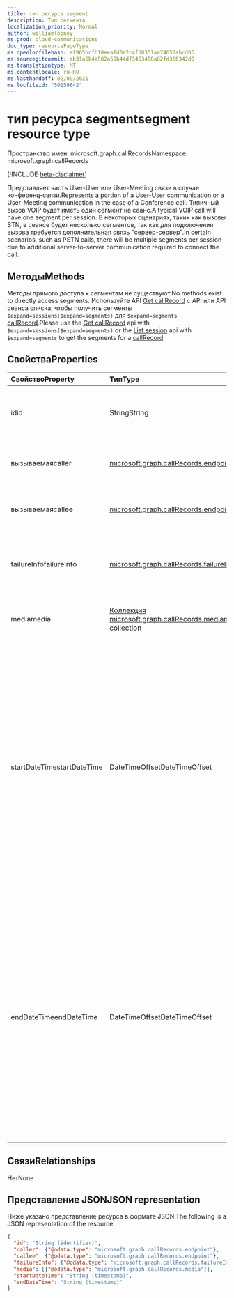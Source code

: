 ```yaml
---
title: тип ресурса segment
description: Тип сегмента
localization_priority: Normal
author: williamlooney
ms.prod: cloud-communications
doc_type: resourcePageType
ms.openlocfilehash: ef965bcfb10eeafd0a2c4f58351aa74650abcd05
ms.sourcegitcommit: eb31a6b4a582a59b44df3453450a82fd366342d0
ms.translationtype: MT
ms.contentlocale: ru-RU
ms.lasthandoff: 02/09/2021
ms.locfileid: "50159642"
---
```

# <a name="segment-resource-type"></a><span data-ttu-id="8c310-103">тип ресурса segment</span><span class="sxs-lookup"><span data-stu-id="8c310-103">segment resource type</span></span>

<span data-ttu-id="8c310-104">Пространство имен: microsoft.graph.callRecords</span><span class="sxs-lookup"><span data-stu-id="8c310-104">Namespace: microsoft.graph.callRecords</span></span>

[!INCLUDE [beta-disclaimer](../../includes/beta-disclaimer.md)]

<span data-ttu-id="8c310-105">Представляет часть User-User или User-Meeting связи в случае конференц-связи.</span><span class="sxs-lookup"><span data-stu-id="8c310-105">Represents a portion of a User-User communication or a User-Meeting communication in the case of a Conference call.</span></span> <span data-ttu-id="8c310-106">Типичный вызов VOIP будет иметь один сегмент на сеанс.</span><span class="sxs-lookup"><span data-stu-id="8c310-106">A typical VOIP call will have one segment per session.</span></span> <span data-ttu-id="8c310-107">В некоторых сценариях, таких как вызовы STN, в сеансе будет несколько сегментов, так как для подключения вызова требуется дополнительная связь "сервер-сервер".</span><span class="sxs-lookup"><span data-stu-id="8c310-107">In certain scenarios, such as PSTN calls, there will be multiple segments per session due to additional server-to-server communication required to connect the call.</span></span>

## <a name="methods"></a><span data-ttu-id="8c310-108">Методы</span><span class="sxs-lookup"><span data-stu-id="8c310-108">Methods</span></span>

<span data-ttu-id="8c310-109">Методы прямого доступа к сегментам не существуют.</span><span class="sxs-lookup"><span data-stu-id="8c310-109">No methods exist to directly access segments.</span></span> <span data-ttu-id="8c310-110">Используйте API [Get callRecord](../api/callrecords-callrecord-get.md) с API или API сеанса списка, чтобы получить сегменты `$expand=sessions($expand=segments)` для [](../api/callrecords-session-list.md) `$expand=segments` [callRecord](callrecords-callrecord.md).</span><span class="sxs-lookup"><span data-stu-id="8c310-110">Please use the [Get callRecord](../api/callrecords-callrecord-get.md) api with `$expand=sessions($expand=segments)` or the [List session](../api/callrecords-session-list.md) api with `$expand=segments` to get the segments for a [callRecord](callrecords-callrecord.md).</span></span>

## <a name="properties"></a><span data-ttu-id="8c310-111">Свойства</span><span class="sxs-lookup"><span data-stu-id="8c310-111">Properties</span></span>

| <span data-ttu-id="8c310-112">Свойство</span><span class="sxs-lookup"><span data-stu-id="8c310-112">Property</span></span>     | <span data-ttu-id="8c310-113">Тип</span><span class="sxs-lookup"><span data-stu-id="8c310-113">Type</span></span>        | <span data-ttu-id="8c310-114">Описание</span><span class="sxs-lookup"><span data-stu-id="8c310-114">Description</span></span> |
|:-------------|:------------|:------------|
|<span data-ttu-id="8c310-115">id</span><span class="sxs-lookup"><span data-stu-id="8c310-115">id</span></span>|<span data-ttu-id="8c310-116">String</span><span class="sxs-lookup"><span data-stu-id="8c310-116">String</span></span>|<span data-ttu-id="8c310-117">Уникальный идентификатор сегмента.</span><span class="sxs-lookup"><span data-stu-id="8c310-117">Unique identifier for the segment.</span></span> <span data-ttu-id="8c310-118">Только для чтения.</span><span class="sxs-lookup"><span data-stu-id="8c310-118">Read-only.</span></span>|
|<span data-ttu-id="8c310-119">вызываемая</span><span class="sxs-lookup"><span data-stu-id="8c310-119">caller</span></span>|[<span data-ttu-id="8c310-120">microsoft.graph.callRecords.endpoint</span><span class="sxs-lookup"><span data-stu-id="8c310-120">microsoft.graph.callRecords.endpoint</span></span>](callrecords-endpoint.md)|<span data-ttu-id="8c310-121">Конечная точка, которая инициировала этот сегмент.</span><span class="sxs-lookup"><span data-stu-id="8c310-121">Endpoint that initiated this segment.</span></span>|
|<span data-ttu-id="8c310-122">вызываемая</span><span class="sxs-lookup"><span data-stu-id="8c310-122">callee</span></span>|[<span data-ttu-id="8c310-123">microsoft.graph.callRecords.endpoint</span><span class="sxs-lookup"><span data-stu-id="8c310-123">microsoft.graph.callRecords.endpoint</span></span>](callrecords-endpoint.md)|<span data-ttu-id="8c310-124">Конечная точка, ответив на этот сегмент.</span><span class="sxs-lookup"><span data-stu-id="8c310-124">Endpoint that answered this segment.</span></span>|
|<span data-ttu-id="8c310-125">failureInfo</span><span class="sxs-lookup"><span data-stu-id="8c310-125">failureInfo</span></span>|[<span data-ttu-id="8c310-126">microsoft.graph.callRecords.failureInfo</span><span class="sxs-lookup"><span data-stu-id="8c310-126">microsoft.graph.callRecords.failureInfo</span></span>](callrecords-failureinfo.md)|<span data-ttu-id="8c310-127">Сведения о сбое, связанные с сегментом в случае сбоя.</span><span class="sxs-lookup"><span data-stu-id="8c310-127">Failure information associated with the segment if it failed.</span></span>|
|<span data-ttu-id="8c310-128">media</span><span class="sxs-lookup"><span data-stu-id="8c310-128">media</span></span>|<span data-ttu-id="8c310-129">[Коллекция microsoft.graph.callRecords.media](callrecords-media.md)</span><span class="sxs-lookup"><span data-stu-id="8c310-129">[microsoft.graph.callRecords.media](callrecords-media.md) collection</span></span>|<span data-ttu-id="8c310-130">Носители, связанные с этим сегментом.</span><span class="sxs-lookup"><span data-stu-id="8c310-130">Media associated with this segment.</span></span>|
|<span data-ttu-id="8c310-131">startDateTime</span><span class="sxs-lookup"><span data-stu-id="8c310-131">startDateTime</span></span>|<span data-ttu-id="8c310-132">DateTimeOffset</span><span class="sxs-lookup"><span data-stu-id="8c310-132">DateTimeOffset</span></span>|<span data-ttu-id="8c310-133">Время начала сегмента в UTC.</span><span class="sxs-lookup"><span data-stu-id="8c310-133">UTC time when the segment started.</span></span> <span data-ttu-id="8c310-134">Тип DateTimeOffset представляет сведения о дате и времени с использованием формата ISO 8601 и всегда указывает время в формате UTC.</span><span class="sxs-lookup"><span data-stu-id="8c310-134">The DateTimeOffset type represents date and time information using ISO 8601 format and is always in UTC time.</span></span> <span data-ttu-id="8c310-135">Например, значение полуночи 1 января 2014 г. в формате UTC выглядит так: `'2014-01-01T00:00:00Z'`.</span><span class="sxs-lookup"><span data-stu-id="8c310-135">For example, midnight UTC on Jan 1, 2014 would look like this: `'2014-01-01T00:00:00Z'`</span></span>|
|<span data-ttu-id="8c310-136">endDateTime</span><span class="sxs-lookup"><span data-stu-id="8c310-136">endDateTime</span></span>|<span data-ttu-id="8c310-137">DateTimeOffset</span><span class="sxs-lookup"><span data-stu-id="8c310-137">DateTimeOffset</span></span>|<span data-ttu-id="8c310-138">Время окончания сегмента в UTC.</span><span class="sxs-lookup"><span data-stu-id="8c310-138">UTC time when the segment ended.</span></span> <span data-ttu-id="8c310-139">Тип DateTimeOffset представляет сведения о дате и времени с использованием формата ISO 8601 и всегда указывает время в формате UTC.</span><span class="sxs-lookup"><span data-stu-id="8c310-139">The DateTimeOffset type represents date and time information using ISO 8601 format and is always in UTC time.</span></span> <span data-ttu-id="8c310-140">Например, значение полуночи 1 января 2014 г. в формате UTC выглядит так: `'2014-01-01T00:00:00Z'`.</span><span class="sxs-lookup"><span data-stu-id="8c310-140">For example, midnight UTC on Jan 1, 2014 would look like this: `'2014-01-01T00:00:00Z'`</span></span>|

## <a name="relationships"></a><span data-ttu-id="8c310-141">Связи</span><span class="sxs-lookup"><span data-stu-id="8c310-141">Relationships</span></span>

<span data-ttu-id="8c310-142">Нет</span><span class="sxs-lookup"><span data-stu-id="8c310-142">None</span></span>

## <a name="json-representation"></a><span data-ttu-id="8c310-143">Представление JSON</span><span class="sxs-lookup"><span data-stu-id="8c310-143">JSON representation</span></span>

<span data-ttu-id="8c310-144">Ниже указано представление ресурса в формате JSON.</span><span class="sxs-lookup"><span data-stu-id="8c310-144">The following is a JSON representation of the resource.</span></span>

<!-- {
  "blockType": "resource",
  "optionalProperties": [

  ],
  "@odata.type": "microsoft.graph.callRecords.segment",
  "keyProperty": "id"
}-->

```json
{
  "id": "String (identifier)",
  "caller": {"@odata.type": "microsoft.graph.callRecords.endpoint"},
  "callee": {"@odata.type": "microsoft.graph.callRecords.endpoint"},
  "failureInfo": {"@odata.type": "microsoft.graph.callRecords.failureInfo"},
  "media": [{"@odata.type": "microsoft.graph.callRecords.media"}],
  "startDateTime": "String (timestamp)",
  "endDateTime": "String (timestamp)"
}
```

<!-- uuid: 16cd6b66-4b1a-43a1-adaf-3a886856ed98
2019-02-04 14:57:30 UTC -->
<!-- {
  "type": "#page.annotation",
  "description": "segment resource",
  "keywords": "",
  "section": "documentation",
  "tocPath": ""
}-->

